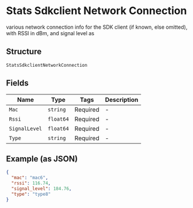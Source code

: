
# Stats Sdkclient Network Connection

various network connection info for the SDK client (if known, else omitted), with RSSI in dBm, and signal level as

## Structure

`StatsSdkclientNetworkConnection`

## Fields

| Name | Type | Tags | Description |
|  --- | --- | --- | --- |
| `Mac` | `string` | Required | - |
| `Rssi` | `float64` | Required | - |
| `SignalLevel` | `float64` | Required | - |
| `Type` | `string` | Required | - |

## Example (as JSON)

```json
{
  "mac": "mac6",
  "rssi": 116.74,
  "signal_level": 184.76,
  "type": "type8"
}
```


